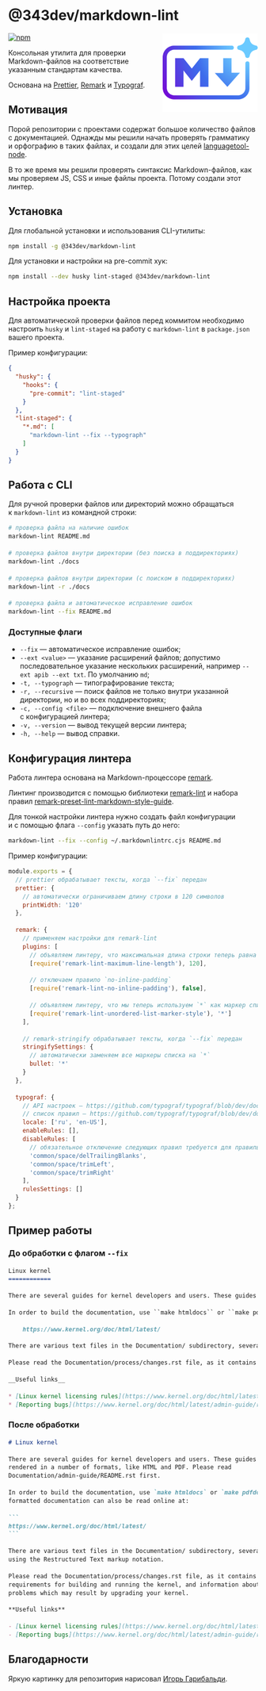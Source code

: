 # @343dev/markdown-lint

<img align="right" width="192" height="159"
  alt="Аватар: Яркое градиентное лого Markdown со звёздочкой"
  src="./logo.png">

[![npm](https://img.shields.io/npm/v/@343dev/markdown-lint.svg)](https://www.npmjs.com/package/@343dev/markdown-lint)

Консольная утилита для проверки Markdown-файлов на соответствие указанным
стандартам качества.

Основана на [Prettier](https://github.com/prettier/prettier),
[Remark](https://github.com/remarkjs/remark) и
[Typograf](https://github.com/typograf/typograf).

## Мотивация

Порой репозитории с проектами содержат большое количество файлов с
документацией. Однажды мы решили начать проверять грамматику и орфографию в
таких файлах, и создали для этих целей
[languagetool-node](https://github.com/343dev/languagetool-node).

В то же время мы решили проверять синтаксис Markdown-файлов, как мы проверяем
JS, CSS и иные файлы проекта. Потому создали этот линтер.

## Установка

Для глобальной установки и использования CLI-утилиты:

```bash
npm install -g @343dev/markdown-lint
```

Для установки и настройки на pre-commit хук:

```bash
npm install --dev husky lint-staged @343dev/markdown-lint
```

## Настройка проекта

Для автоматической проверки файлов перед коммитом необходимо настроить `husky` и
`lint-staged` на работу с `markdown-lint` в `package.json` вашего проекта.

Пример конфигурации:

```json
{
  "husky": {
    "hooks": {
      "pre-commit": "lint-staged"
    }
  },
  "lint-staged": {
    "*.md": [
      "markdown-lint --fix --typograph"
    ]
  }
}
```

## Работа с CLI

Для ручной проверки файлов или директорий можно обращаться к `markdown-lint` из
командной строки:

```bash
# проверка файла на наличие ошибок
markdown-lint README.md

# проверка файлов внутри директории (без поиска в поддиректориях)
markdown-lint ./docs

# проверка файлов внутри директории (с поиском в поддиректориях)
markdown-lint -r ./docs

# проверка файла и автоматическое исправление ошибок
markdown-lint --fix README.md
```

### Доступные флаги

- `--fix` — автоматическое исправление ошибок;
- `--ext <value>` — указание расширений файлов; допустимо последовательное
  указание нескольких расширений, например `--ext apib --ext txt`. По умолчанию
  `md`;
- `-t, --typograph` — типографирование текста;
- `-r, --recursive` — поиск файлов не только внутри указанной директории, но и
  во всех поддиректориях;
- `-c, --config <file>` — подключение внешнего файла с конфигурацией линтера;
- `-v, --version` — вывод текущей версии линтера;
- `-h, --help` — вывод справки.

## Конфигурация линтера

Работа линтера основана на Markdown-процессоре
[remark](https://github.com/remarkjs/remark).

Линтинг производится с помощью библиотеки
[remark-lint](https://github.com/remarkjs/remark-lint) и набора правил
[remark-preset-lint-markdown-style-guide](https://github.com/remarkjs/remark-lint/tree/main/packages/remark-preset-lint-markdown-style-guide#rules).

Для тонкой настройки линтера нужно создать файл конфигурации и с помощью флага
`--config` указать путь до него:

```bash
markdown-lint --fix --config ~/.markdownlintrc.cjs README.md
```

Пример конфигурации:

```javascript
module.exports = {
  // prettier обрабатывает тексты, когда `--fix` передан
  prettier: {
    // автоматически ограничиваем длину строки в 120 символов
    printWidth: '120'
  },

  remark: {
    // применяем настройки для remark-lint
    plugins: [
      // объявляем линтеру, что максимальная длина строки теперь равна 120 символам
      [require('remark-lint-maximum-line-length'), 120],

      // отключаем правило `no-inline-padding`
      [require('remark-lint-no-inline-padding'), false],

      // объявляем линтеру, что мы теперь используем `*` как маркер списка
      [require('remark-lint-unordered-list-marker-style'), '*']
    ],

    // remark-stringify обрабатывает тексты, когда `--fix` передан
    stringifySettings: {
      // автоматически заменяем все маркеры списка на `*`
      bullet: '*'
    }
  },

  typograf: {
    // API настроек — https://github.com/typograf/typograf/blob/dev/docs/api_rules.md
    // список правил — https://github.com/typograf/typograf/blob/dev/docs/RULES.ru.md
    locale: ['ru', 'en-US'],
    enableRules: [],
    disableRules: [
      // обязательное отключение следующих правил требуется для правильной работы типографа
      'common/space/delTrailingBlanks',
      'common/space/trimLeft',
      'common/space/trimRight'
    ],
    rulesSettings: []
  }
};
```

## Пример работы

### До обработки с флагом `--fix`

```markdown
Linux kernel
============

There are several guides for kernel developers and users. These guides can be rendered in a number of formats, like HTML and PDF. Please read Documentation/admin-guide/README.rst first.

In order to build the documentation, use ``make htmldocs`` or ``make pdfdocs``.  The formatted documentation can also be read online at:

    https://www.kernel.org/doc/html/latest/

There are various text files in the Documentation/ subdirectory, several of them using the Restructured Text markup notation.

Please read the Documentation/process/changes.rst file, as it contains the requirements for building and running the kernel, and information about the problems which may result by upgrading your kernel.

__Useful links__

* [Linux kernel licensing rules](https://www.kernel.org/doc/html/latest/process/license-rules.html#kernel-licensing)
* [Reporting bugs](https://www.kernel.org/doc/html/latest/admin-guide/reporting-bugs.html)
```

### После обработки

````markdown
# Linux kernel

There are several guides for kernel developers and users. These guides can be
rendered in a number of formats, like HTML and PDF. Please read
Documentation/admin-guide/README.rst first.

In order to build the documentation, use `make htmldocs` or `make pdfdocs`. The
formatted documentation can also be read online at:

```
https://www.kernel.org/doc/html/latest/
```

There are various text files in the Documentation/ subdirectory, several of them
using the Restructured Text markup notation.

Please read the Documentation/process/changes.rst file, as it contains the
requirements for building and running the kernel, and information about the
problems which may result by upgrading your kernel.

**Useful links**

- [Linux kernel licensing rules](https://www.kernel.org/doc/html/latest/process/license-rules.html#kernel-licensing)
- [Reporting bugs](https://www.kernel.org/doc/html/latest/admin-guide/reporting-bugs.html)
````

## Благодарности

Яркую картинку для репозитория нарисовал
[Игорь Гарибальди](https://pandabanda.com/).
